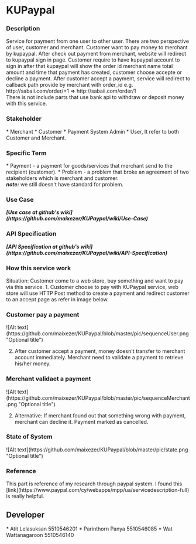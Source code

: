 <h1>KUPaypal</h1>

<h3>Description</h3>
Service for payment from one user to other user. There are two perspective of user, customer and merchant. 
Customer want to pay money to merchant by kupaypal. After check out payment from merchant, website will redirect to kupaypal sign in page. 
Customer require to have kupaypal account to sign in after that kupaypal will show the order id merchant name total amount and time that payment has created, customer choose accepte or decline a payment. 
After customer accept a payment, service will redirect to callback path provide by merchant with order_id e.g. http://sabaii.com/order/+1 => http://sabaii.com/order/1<br>
There is not include parts that use bank api to withdraw or deposit money with this service.

<h3>Stakeholder</h3>
* Merchant
* Customer
* Payment System Admin
* User, It refer to both Customer and Merchant.

<h3>Specific Term</h3>
* Payment - a payment for goods/services that merchant send to the recipient (customer).
* Problem - a problem that broke an agreement of two stakeholders which is merchant and customer.
<br><b><i>note:</i></b> we still doesn't have standard for problem.

<h3>Use Case</h3>
<b><i>[Use case at github's wiki](https://github.com/maixezer/KUPaypal/wiki/Use-Case) </i></b><br>

<h3>API Specification</h3>
<b><i>[API Specification at github's wiki](https://github.com/maixezer/KUPaypal/wiki/API-Specification) </i></b> <br>

<h3>How this service work</h3>
Situation: Customer come to a web store, buy something and want to pay via this service.
1. Customer choose to pay with KUPaypal service, web store will use HTTP Post method to create a payment and redirect customer to an accept page as refer in image below.
<h3>Customer pay a payment</h3>
![Alt text](https://github.com/maixezer/KUPaypal/blob/master/pic/sequenceUser.png "Optional title")

2. After customer accept a payment, money doesn't transfer to merchant account immediately. Merchant need to validate a payment to retrieve his/her money.
<h3>Merchant validaet a payment</h3>
![Alt text](https://github.com/maixezer/KUPaypal/blob/master/pic/sequenceMerchant.png "Optional title")

2. Alternative: If merchant found out that something wrong with payment, merchant can decline it. Payment marked as cancelled.

<h3>State of System</h3>
![Alt text](https://github.com/maixezer/KUPaypal/blob/master/pic/state.png "Optional title")

<h3>Reference</h3>
This part is reference of my research through paypal system.
I found this [link](https://www.paypal.com/cy/webapps/mpp/ua/servicedescription-full) is really helpful.

<h2>Developer</h2>
* Atit Lelasuksan 5510546201
* Parinthorn Panya 5510546085
* Wat Wattanagaroon 5510546140
